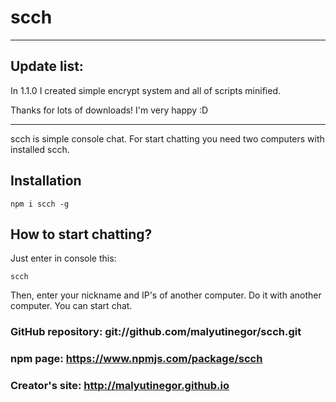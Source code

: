 # scch

--------------------------------------------------------

## Update list:

In 1.1.0 I created simple encrypt system and all of scripts minified.

Thanks for lots of downloads! I'm very happy :D

--------------------------------------------------------

scch is simple console chat. For start chatting you need two computers with installed scch.

## Installation

```shell
npm i scch -g
```

## How to start chatting?

Just enter in console this:

```shell
scch
```

Then, enter your nickname and IP's of another computer. Do it with another computer.
You can start chat.

### GitHub repository: git://github.com/malyutinegor/scch.git

### npm page: https://www.npmjs.com/package/scch

### Creator's site: http://malyutinegor.github.io